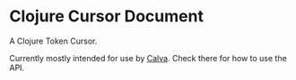 # Clojure Cursor Document

A Clojure Token Cursor.

Currently mostly intended for use by [Calva](https://github.com/BetterThanTomorrow/calva). Check there for how to use the API.
